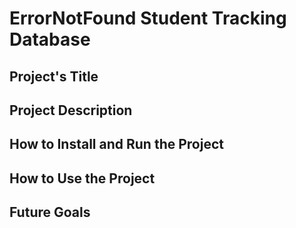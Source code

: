 # ErrorNotFound Student Tracking Database


##  Project's Title

## Project Description

## How to Install and Run the Project

## How to Use the Project

## Future Goals
